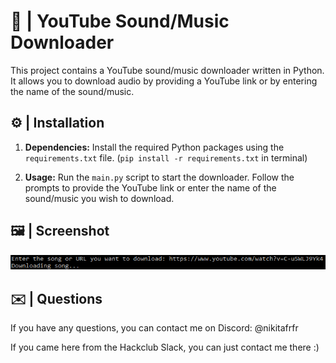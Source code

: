 # 🎵 | YouTube Sound/Music Downloader

This project contains a YouTube sound/music downloader written in Python. It allows you to download audio by providing a YouTube link or by entering the name of the sound/music.

## ⚙️ | Installation

1. **Dependencies:** Install the required Python packages using the `requirements.txt` file. (`pip install -r requirements.txt` in terminal)

2. **Usage:** Run the `main.py` script to start the downloader. Follow the prompts to provide the YouTube link or enter the name of the sound/music you wish to download.

## 🖼️ | Screenshot

![Screenshot](screenshot.png)

## ✉️ | Questions

If you have any questions, you can contact me on Discord: @nikitafrfr

If you came here from the Hackclub Slack, you can just contact me there :)